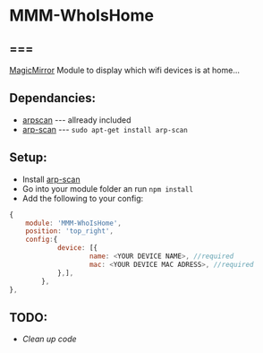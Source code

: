 # MMM-WhoIsHome
===
---
[MagicMirror](https://github.com/MichMich/MagicMirror) Module to display which wifi devices is at home...

Dependancies:
---
* [arpscan](https://github.com/goliatone/arpscan) --- allready included
* [arp-scan](http://linux.die.net/man/1/arp-scan) --- `sudo apt-get install arp-scan`

Setup:
---
* Install [arp-scan](http://linux.die.net/man/1/arp-scan)
* Go into your module folder an run `npm install`
* Add the following to your config:
````javascript
{
	module: 'MMM-WhoIsHome',
	position: 'top_right',
	config:{
		    device: [{
			    	name: <YOUR DEVICE NAME>, //required
			    	mac: <YOUR DEVICE MAC ADRESS>, //required
			},],
		},
},
````

TODO:
---
* _Clean up code_

